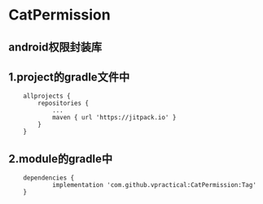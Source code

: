 # CatPermission
android权限封装库
---
## 1.project的gradle文件中
```
	allprojects {
		repositories {
			...
			maven { url 'https://jitpack.io' }
		}
	}
```

## 2.module的gradle中
```
	dependencies {
	        implementation 'com.github.vpractical:CatPermission:Tag'
	}

```
